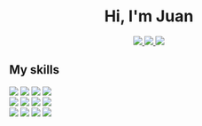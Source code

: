 <h1 align="center">
  Hi, I'm Juan
</h1>

<div align="center">
  <a href="https://www.linkedin.com/in/juanburg">
  <img src="https://img.shields.io/badge/LinkedIn-Juan_Burgueño-000000?style=for-the-badge&logo=linkedin&logoColor=white&labelColor=101010">
  </a>
  <a href="https://twitter.com/juanburg98">
  <img src="https://img.shields.io/badge/Twitter-@juanburg98-000000?style=for-the-badge&logo=twitter&logoColor=white&labelColor=101010">
  </a>
  <img src="https://img.shields.io/github/watchers/juanburg98/juanburg98?color=%23000000&logo=github&logoColor=white&labelColor=101010&style=for-the-badge">
</div>

<h2>My skills</h2>

<div>
<img src="https://img.shields.io/badge/HTML-F03A17?style=for-the-badge&logo=html5&logoColor=white&labelColor=101010">
<img src="https://img.shields.io/badge/CSS-007EC6?style=for-the-badge&logo=css3&logoColor=white&labelColor=101010">
<img src="https://img.shields.io/badge/JavaScript-F7DF1E?style=for-the-badge&logo=javascript&logoColor=white&labelColor=101010">
<img src="https://img.shields.io/badge/ReactJS-14A1F0?style=for-the-badge&logo=react&logoColor=white&labelColor=101010">
</br>
<img src="https://img.shields.io/badge/NextJS-000000?style=for-the-badge&logo=nextdotjs&logoColor=white&labelColor=101010">
<img src="https://img.shields.io/badge/Astro-F25903?style=for-the-badge&logo=astro&logoColor=white&labelColor=101010">
<img src="https://img.shields.io/badge/TailwindCSS-38BDF8?style=for-the-badge&logo=tailwindcss&logoColor=white&labelColor=101010">
<img src="https://img.shields.io/badge/Git-F54D27?style=for-the-badge&logo=git&logoColor=white&labelColor=101010">
</br>
<img src="https://img.shields.io/badge/GitKraken-179287?style=for-the-badge&logo=gitkraken&logoColor=white&labelColor=101010">
<img src="https://img.shields.io/badge/NodeJS-4B7D4F?style=for-the-badge&logo=nodedotjs&logoColor=white&labelColor=101010">
<img src="https://img.shields.io/badge/Express-000000?style=for-the-badge&logo=express&logoColor=white&labelColor=101010">
<img src="https://img.shields.io/badge/MongoDB-023430?style=for-the-badge&logo=mongodb&logoColor=white&labelColor=101010">
</div>
